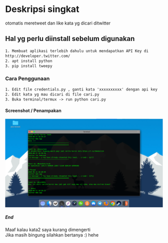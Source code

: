 # Deskripsi singkat
otomatis meretweet dan like kata yg dicari ditwitter

## Hal yg perlu diinstall sebelum digunakan
```
1. Membuat aplikasi terlebih dahulu untuk mendapatkan API Key di http://developer.twitter.com/
2. apt install python
3. pip install tweepy
```

### Cara Penggunaan
```
1. Edit file credentials.py , ganti kata 'xxxxxxxxxx' dengan api key
2. Edit kata yg mau dicari di file cari.py
3. Buka terminal/termux -> run python cari.py
```

#### Screenshot / Penampakan
![alt text](https://raw.githubusercontent.com/mugi789/auto-retweet/master/Screenshot_2020-06-11_23-32-37.png)

##### End

Maaf kalau kata2 saya kurang dimengerti <br />
Jika masih bingung silahkan bertanya :)
hehe
